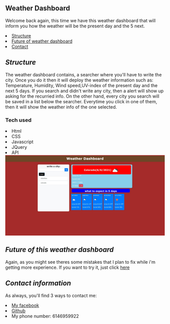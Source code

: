 ## <h2>Weather Dashboard</h2>
<p> Welcome back again, this time we have this weather dashboard that will inform you how the weather will be the present day and the 5 next.
</p>
 <li>
            <a href="#Structure">Structure</a>
             </li>
            <li>
                <a href="#Future">Future of weather dashboard</a>
            </li>
             <li>
                 <a href="#contact">Contact</a>
             </li>
           

## <h2 id="Structure"><i>Structure</i></h2>
 
 <p> The weather dashboard contains, a searcher where you'll have to write the city. Once you do it then it will deploy the weather information such as: Temperature, Humidity, Wind speed,UV-index of the present day and the next 5 days. If you search and didn't write any city, then a alert will show up asking for the recurried info.
 On the other hand, every city you search will be saved in a list below the searcher. Everytime you click in one of them, then it will show the weather info of the one selected.</p>
 <h3>Tech used</h3>
<li>Html</li>
<li>CSS</li>
<li>Javascript</li>
<li>JQuery</li>
<li>API</li>
 <img src="./Web capture_6-6-2021_184918_.jpeg" alt="Failed to load picture"></a>

 ## <h2 id="Future"><i> Future of this weather dashboard</i></h2>
 <p>Again, as you might see theres some mistakes that I plan to fix while i'm getting more experience. If you want to try it, just click <a href="https://bruno192000.github.io/Weather-Dashboard/" target="_blank">here</a></p>

 ## <h2 id="contact"><i>Contact information</i></h2>
<p> As always, you'll find 3 ways to contact me:</p>
    <li><a href="https://www.facebook.com/elrubiuhs" target="_blank">My facebook</a></li>
    <li><a href="https://github.com/bruno192000" target="_blank">Github</a></li>
    <li>My phone number: 6146959922</li>
